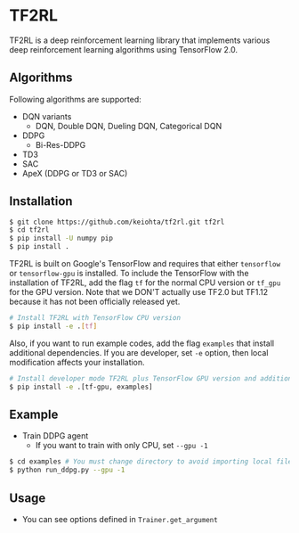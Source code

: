# TF2RL
TF2RL is a deep reinforcement learning library that implements various deep reinforcement learning algorithms using TensorFlow 2.0.

## Algorithms
Following algorithms are supported:
- DQN variants
    - DQN, Double DQN, Dueling DQN, Categorical DQN
- DDPG
    - Bi-Res-DDPG
- TD3
- SAC
- ApeX (DDPG or TD3 or SAC)

## Installation
```bash
$ git clone https://github.com/keiohta/tf2rl.git tf2rl
$ cd tf2rl
$ pip install -U numpy pip
$ pip install .
```

TF2RL is built on Google's TensorFlow and requires that either `tensorflow` or `tensorflow-gpu` is installed.
To include the TensorFlow with the installation of TF2RL, add the flag `tf` for the normal CPU version or `tf_gpu` for the GPU version.
Note that we DON'T actually use TF2.0 but TF1.12 because it has not been officially released yet.
```bash
# Install TF2RL with TensorFlow CPU version
$ pip install -e .[tf]
```

Also, if you want to run example codes, add the flag `examples` that install additional dependencies.
If you are developer, set `-e` option, then local modification affects your installation.
```bash
# Install developer mode TF2RL plus TensorFlow GPU version and additional dependencies to run examples
$ pip install -e .[tf-gpu, examples]
```

## Example
- Train DDPG agent
  - If you want to train with only CPU, set `--gpu -1`

```bash
$ cd examples # You must change directory to avoid importing local files.
$ python run_ddpg.py --gpu -1
```

## Usage
- You can see options defined in `Trainer.get_argument`
